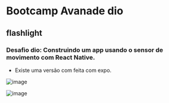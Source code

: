 # Bootcamp Avanade dio 
## flashlight

### Desafio dio: Construindo um app usando o sensor de movimento com React Native.
- Existe uma versão com feita com expo.


![image](https://user-images.githubusercontent.com/28990749/165650549-07daaabe-15fa-432e-9146-71bae90e43b0.png)

![image](https://user-images.githubusercontent.com/28990749/165650568-afdd77ea-fa79-488c-ac0b-13c9ecce847c.png)
